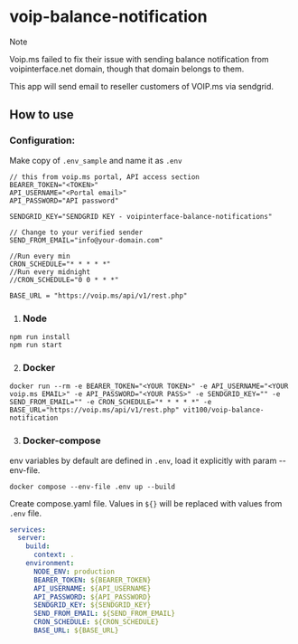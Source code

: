 # voip-balance-notification

> [!NOTE]  
> Voip.ms failed to fix their issue with sending balance notification from voipinterface.net domain, though that domain belongs to them.
>
> This app will send email to reseller customers of VOIP.ms via sendgrid.

## How to use
### Configuration:
Make copy of `.env_sample` and name it as `.env`

```text
// this from voip.ms portal, API access section
BEARER_TOKEN="<TOKEN>"
API_USERNAME="<Portal email>"
API_PASSWORD="API password"

SENDGRID_KEY="SENDGRID KEY - voipinterface-balance-notifications"

// Change to your verified sender
SEND_FROM_EMAIL="info@your-domain.com"

//Run every min
CRON_SCHEDULE="* * * * *"
//Run every midnight
//CRON_SCHEDULE="0 0 * * *"

BASE_URL = "https://voip.ms/api/v1/rest.php"
```


1. ### Node
```shell
npm run install
npm run start
```
2. ### Docker
```shell
docker run --rm -e BEARER_TOKEN="<YOUR TOKEN>" -e API_USERNAME="<YOUR voip.ms EMAIL>" -e API_PASSWORD="<YOUR PASS>" -e SENDGRID_KEY="" -e SEND_FROM_EMAIL="" -e CRON_SCHEDULE="* * * * *" -e BASE_URL="https://voip.ms/api/v1/rest.php" vit100/voip-balance-notification
```

3. ### Docker-compose

env variables by default are defined in `.env`, load it explicitly with param --env-file.
```shell
docker compose --env-file .env up --build
``` 

Create compose.yaml file. Values in `${}` will be replaced with values from `.env` file.
```yaml
services:
  server:
    build:
      context: .
    environment:
      NODE_ENV: production
      BEARER_TOKEN: ${BEARER_TOKEN}
      API_USERNAME: ${API_USERNAME}
      API_PASSWORD: ${API_PASSWORD}
      SENDGRID_KEY: ${SENDGRID_KEY}
      SEND_FROM_EMAIL: ${SEND_FROM_EMAIL}
      CRON_SCHEDULE: ${CRON_SCHEDULE}
      BASE_URL: ${BASE_URL}
```